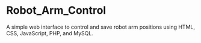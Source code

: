 # Robot_Arm_Control
A simple web interface to control and save robot arm positions using HTML, CSS, JavaScript, PHP, and MySQL.
